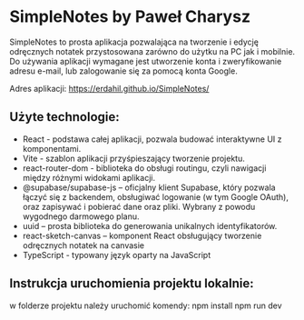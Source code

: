 # SimpleNotes by Paweł Charysz

SimpleNotes to prosta aplikacja pozwalająca na tworzenie i edycję odręcznych notatek przystosowana zarówno do użytku na PC jak i mobilnie. Do używania aplikacji wymagane jest utworzenie konta i zweryfikowanie adresu e-mail, lub zalogowanie się za pomocą konta Google. 

Adres aplikacji:
https://erdahil.github.io/SimpleNotes/ 

## Użyte technologie:
- React - podstawa całej aplikacji, pozwala budować interaktywne UI z komponentami.
- Vite - szablon aplikacji przyśpieszający tworzenie projektu.
- react-router-dom - biblioteka do obsługi routingu, czyli nawigacji między różnymi widokami aplikacji.
- @supabase/supabase-js – oficjalny klient Supabase, który pozwala łączyć się z backendem, obsługiwać logowanie (w tym Google OAuth), oraz zapisywać i pobierać dane oraz pliki. Wybrany z powodu wygodnego darmowego planu.
- uuid – prosta biblioteka do generowania unikalnych identyfikatorów.
- react-sketch-canvas – komponent React obsługujący tworzenie odręcznych notatek na canvasie
- TypeScript - typowany język oparty na JavaScript

## Instrukcja uruchomienia projektu lokalnie:
w folderze projektu należy uruchomić komendy:
npm install
npm run dev
